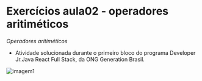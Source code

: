 # Exercícios aula02 - operadores aritiméticos
*Operadores aritiméticos*
- Atividade solucionada durante o primeiro bloco do programa Developer Jr.Java React Full Stack, da ONG Generation Brasil.

![imagem1](https://industrywired.com/wp-content/uploads/2022/01/10-Real-World-Applications-of-Java-Programming-Language.jpg)
